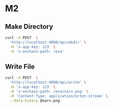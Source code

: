 # M2

## Make Directory

```bash
curl -X POST  \
  'http://localhost:4000/api/mkdir' \
  -H 'x-app-key: 123' \
  -H 'x-onchain-path: /eva'
```


## Write File

```bash
curl -X POST  \
  'http://localhost:4000/api/write' \
  -H 'x-app-key: 123' \
  -H 'x-onchain-path: /eva/narv.png' \
  -H 'Content-Type: application/octet-stream' \
  --data-binary @narv.png
```